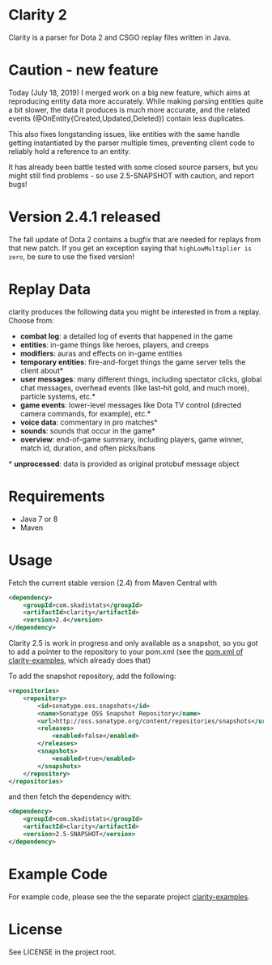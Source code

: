 # Clarity 2

Clarity is a parser for Dota 2 and CSGO replay files written in Java.

# Caution - new feature

Today (July 18, 2019) I merged work on a big new feature, which aims at reproducing entity data
more accurately. While making parsing entities quite a bit slower, the data it produces is much
more accurate, and the related events (@OnEntity{Created,Updated,Deleted}) contain less duplicates. 

This also fixes longstanding issues, like entities with the same handle getting instantiated by the parser
multiple times, preventing client code to reliably hold a reference to an entity.

It has already been battle tested with some closed source parsers, but you might still
find problems - so use 2.5-SNAPSHOT with caution, and report bugs!

# Version 2.4.1 released

The fall update of Dota 2 contains a bugfix that are needed for replays from that new patch. If you get 
an exception saying that `highLowMultiplier is zero`, be sure to use the fixed version!

# Replay Data

clarity produces the following data you might be interested in from a replay. Choose from:

* **combat log**: a detailed log of events that happened in the game
* **entities**: in-game things like heroes, players, and creeps
* **modifiers**: auras and effects on in-game entities
* **temporary entities**: fire-and-forget things the game server tells the client about*
* **user messages**: many different things, including spectator clicks, global chat messages, overhead events (like last-hit gold, and much more), particle systems, etc.*
* **game events**: lower-level messages like Dota TV control (directed camera commands, for example), etc.*
* **voice data**: commentary in pro matches*
* **sounds**: sounds that occur in the game*
* **overview**: end-of-game summary, including players, game winner, match id, duration, and often picks/bans

\* **unprocessed**: data is provided as original protobuf message object

# Requirements

* Java 7 or 8
* Maven

# Usage

Fetch the current stable version (2.4) from Maven Central with
```XML
<dependency>
	<groupId>com.skadistats</groupId>
	<artifactId>clarity</artifactId>
	<version>2.4</version>
</dependency>
```

Clarity 2.5 is work in progress and only available as a snapshot, so you got to add a pointer to the
repository to your pom.xml (see the [pom.xml of clarity-examples](https://github.com/skadistats/clarity-examples/blob/master/pom.xml), which already does that)

To add the snapshot repository, add the following:
```XML
<repositories>
	<repository>
		<id>sonatype.oss.snapshots</id>
		<name>Sonatype OSS Snapshot Repository</name>
		<url>http://oss.sonatype.org/content/repositories/snapshots</url>
		<releases>
			<enabled>false</enabled>
		</releases>
		<snapshots>
			<enabled>true</enabled>
		</snapshots>
	</repository>
</repositories>
```

and then fetch the dependency with:
```XML
<dependency>
	<groupId>com.skadistats</groupId>
	<artifactId>clarity</artifactId>
	<version>2.5-SNAPSHOT</version>
</dependency>
```

# Example Code

For example code, please see the the separate project [clarity-examples](https://github.com/skadistats/clarity-examples).

# License

See LICENSE in the project root.
